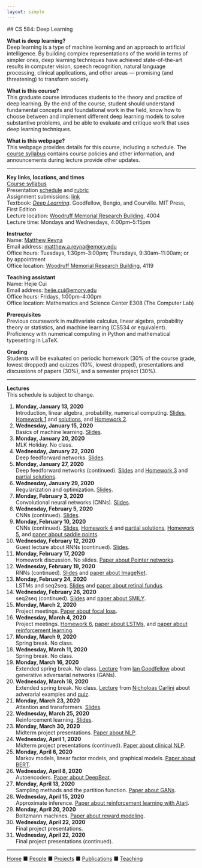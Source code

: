 ```yaml
---
layout: simple
---
```


<title>CS 584: Deep Learning</title>
## CS 584: Deep Learning

__What is deep learning?__  
Deep learning is a type of machine learning and an approach to artificial intelligence. By building complex representations of the world in terms of simpler ones, deep learning techniques have achieved state-of-the-art results in computer vision, speech recognition, natural language processing, clinical applications, and other areas &mdash; promising (and threatening) to transform society.

__What is this course?__  
This graduate course introduces students to the theory and practice of deep learning. By the end of the course, student should understand fundamental concepts and foundational work in the field, know how to choose between and implement different deep learning models to solve substantive problems, and be able to evaluate and critique work that uses deep learning techniques.

__What is this webpage?__  
This webpage provides details for this course, including a schedule. The [course syllabus](cs584_spring2020/syllabus.pdf) contains course policies and other information, and announcements during lecture provide other updates.

---

__Key links, locations, and times__  
[Course syllabus](cs584_spring2020/syllabus.pdf)  
Presentation [schedule](cs584_spring2020/presentation_schedule.pdf) and [rubric](cs584_spring2020/presentation_rubric.pdf)  
Assignment submissions: [link](https://forms.gle/CPpMb48zKMC6HY5R8)  
Textbook: [_Deep Learning_](http://www.deeplearningbook.org). Goodfellow, Bengio, and Courville. MIT Press, First Edition  
Lecture location: <a href="http://emap.fmd.emory.edu/website/campus/index.htm#?queryzoom=Yes&Query=(bldg='1930')">Woodruff Memorial Research Building</a>, 4004  
Lecture time: Mondays and Wednesdays, 4:00pm&ndash;5:15pm  

__Instructor__  
Name: [Matthew Reyna](../index.html)  
Email address: <matthew.a.reyna@emory.edu>  
Office hours: Tuesdays, 1:30pm&ndash;3:00pm; Thursdays, 9:30am&ndash;11:00am; or by appointment  
Office location: <a href="http://emap.fmd.emory.edu/website/campus/index.htm#?queryzoom=Yes&Query=(bldg='1930')">Woodruff Memorial Research Building</a>, 4119  

__Teaching assistant__  
Name: Hejie Cui  
Email address: <hejie.cui@emory.edu>  
Office hours: Fridays, 1:00pm&ndash;4:00pm  
Office location: Mathematics and Science Center E308 (The Computer Lab)  

__Prerequisites__  
Previous coursework in multivariate calculus, linear algebra, probability theory or statistics, and machine learning (CS534 or equivalent). Proficiency with numerical computing in Python and mathematical typesetting in LaTeX.

__Grading__  
Students will be evaluated on periodic homework (30% of the course grade, lowest dropped) and quizzes (10%, lowest dropped), presentations and discussions of papers (30%), and a semester project (30%).

---

__Lectures__  
This schedule is subject to change.
1. __Monday, January 13, 2020__  
  Introduction, linear algebra, probability, numerical computing. [Slides](https://drive.google.com/file/d/1CZ5NChJdRm3OGo7ho6c-VV8hljbSVYQi), [Homework 1](cs584_spring2020/hw1.pdf) and [solutions](https://drive.google.com/file/d/1PdM8XflRA9YP8mAn15p2tfhCUX4dM6Ff), and [Homework 2](cs584_spring2020/hw2.pdf).
2. __Wednesday, January 15, 2020__  
  Basics of machine learning. [Slides](https://drive.google.com/file/d/1ffHvFqBSh0Uro1HGhlKjdnEHjMIMPizP).
3. __Monday, January 20, 2020__  
  MLK Holiday. No class.
4. __Wednesday, January 22, 2020__  
  Deep feedforward networks. [Slides](https://drive.google.com/file/d/1VbYs9SrhNWD9FCtMcaQ4UUzJqu-WvdQv).
5. __Monday, January 27, 2020__  
  Deep feedforward networks (continued). [Slides](https://drive.google.com/file/d/1N4kmxfbXDm9nkF0-bqxRG4s724Hp8LOs) and [Homework 3](cs584_spring2020/hw3.pdf) and [partial solutions](https://drive.google.com/file/d/1NaQJrkoMCETUpQtzwlWmxUU2l3k5YU6l).
6. __Wednesday, January 29, 2020__  
  Regularization and optimization. [Slides](https://drive.google.com/file/d/1yAWjXzDsGld4vbNZMWrwR25etKIgkukZ).
7. __Monday, February 3, 2020__  
  Convolutional neural networks (CNNs). [Slides](https://drive.google.com/file/d/1ycqCks72QlGiYTJUemgEs-LOjBFUarSO).
8. __Wednesday, February 5, 2020__  
  CNNs (continued). [Slides](https://drive.google.com/file/d/1tV2uXzeIv1n4Gse0QS9pm7gbF1XfeCUw).
9. __Monday, February 10, 2020__  
  CNNs (continued). [Slides](https://drive.google.com/file/d/1zNZc_DfwjiCPL7-vcb7rCQiKkWRDXf8p), [Homework 4](cs584_spring2020/hw4.pdf) and [partial solutions](https://drive.google.com/file/d/1DFgypXp6fZiV9EmcyadNbMMiqnL4TD5M), [Homework 5](cs584_spring2020/hw5.pdf), and [paper about saddle points](http://proceedings.mlr.press/v40/Ge15.pdf).
10. __Wednesday, February 12, 2020__  
  Guest lecture about RNNs (continued). [Slides](https://drive.google.com/file/d/1VN6tpoyf8c-hMvRLdHj13QB2x83wW7L8).
11. __Monday, February 17, 2020__  
  Homework discussion. No slides. [Paper about Pointer networks](https://papers.nips.cc/paper/5866-pointer-networks).
12. __Wednesday, February 19, 2020__  
  RNNs (continued). [Slides](https://drive.google.com/file/d/1dht--iPMqkoq9H8COz3vXsTRFkpAHaRk) and [paper about ImageNet](https://papers.nips.cc/paper/4824-imagenet-classification-with-deep-convolutional-neural-networks).
13. __Monday, February 24, 2020__  
 LSTMs and seq2seq. [Slides](https://drive.google.com/file/d/1IwLVzeL5h4HEQwpiB-_-vJYNGf0pkEDF) and [paper about retinal fundus](https://www.nature.com/articles/s41551-018-0195-0).
14. __Wednesday, February 26, 2020__  
  seq2seq (continued). [Slides](https://drive.google.com/file/d/1LgIS6dTD1GFl9bXFa7Y9zNdg63eNCw9o) and [paper about SMILY](https://www.nature.com/articles/s41746-019-0131-z).
15. __Monday, March 2, 2020__  
  Project meetings. [Paper about focal loss](http://openaccess.thecvf.com/content_ICCV_2017/papers/Lin_Focal_Loss_for_ICCV_2017_paper.pdf).
16. __Wednesday, March 4, 2020__  
  Project meetings. [Homework 6](cs584_spring2020/hw6.pdf), [paper about LSTMs](https://ieeexplore.ieee.org/document/7508408), and [paper about reinforcement learning](https://www.nature.com/articles/nature24270).
17. __Monday, March 9, 2020__  
  Spring break. No class.
18. __Wednesday, March 11, 2020__  
  Spring break. No class.
19. __Monday, March 16, 2020__  
  Extended spring break. No class. [Lecture](https://www.youtube.com/watch?v=HGYYEUSm-0Q) from [Ian Goodfellow](https://en.wikipedia.org/wiki/Ian_Goodfellow) about generative adversarial networks (GANs).
20. __Wednesday, March 18, 2020__  
  Extended spring break. No class. [Lecture](https://www.youtube.com/watch?v=Z7D-jRMJWHI) from [Nicholoas Carlini](https://nicholas.carlini.com/) about adverarial examples and [quiz](cs584_spring2020/quiz6.pdf).
21. __Monday, March 23, 2020__  
  Attention and transformers. [Slides](https://drive.google.com/file/d/1_BeRuMc3jZRrDfcdGfHoswT8Okd5MSUA).
22. __Wednesday, March 25, 2020__  
  Reinforcement learning. [Slides](https://drive.google.com/file/d/1T8LiMMS9RgircjehTNNXF9sFcAzeI3Vd).
23. __Monday, March 30, 2020__  
  Midterm project presentations. [Paper about NLP](http://www.jmlr.org/papers/volume12/collobert11a/collobert11a.pdf).
24. __Wednesday, April 1, 2020__  
  Midterm project presentations (continued). [Paper about clinical NLP](https://academic.oup.com/jamia/advance-article-abstract/doi/10.1093/jamia/ocz200/5651084).
25. __Monday, April 6, 2020__  
  Markov models, linear factor models, and graphical models. [Paper about BERT](https://arxiv.org/abs/1810.04805).
26. __Wednesday, April 8, 2020__  
  Autoencoders. [Paper about DeepBeat](https://arxiv.org/abs/2001.00155).
27. __Monday, April 13, 2020__  
  Sampling methods and the partition function. [Paper about GANs](https://papers.nips.cc/paper/5423-generative-adversarial-nets).
28. __Wednesday, April 15, 2020__  
  Approximate inference. [Paper about reinforcement learning with Atari](https://www.nature.com/articles/nature14236).
29. __Monday, April 20, 2020__  
  Boltzmann machines. [Paper about reward modeling](https://arxiv.org/abs/1811.07871).
30. __Wednesday, April 22, 2020__  
  Final project presentations.
31. __Wednesday, April 22, 2020__  
  Final project presentations (continued).
  
---

[Home](../index.html) &#9632; [People](../people.html) &#9632; [Projects](../projects.html)  &#9632; [Publications](../publications.html)  &#9632; [Teaching](../teaching.html)
